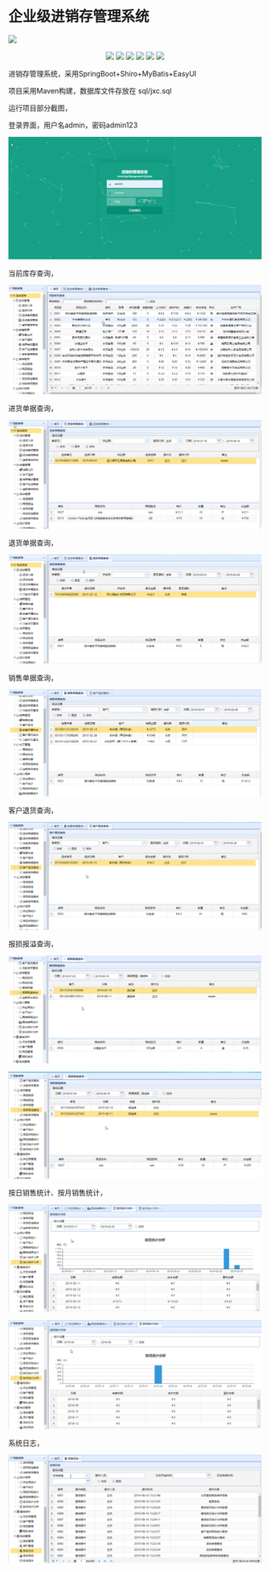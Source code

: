 # 企业级进销存管理系统
![](https://img.shields.io/badge/license-MIT-000000.svg)

<p align="center">
<a href="https://travis-ci.org/onevcat/Kingfisher"><img src="https://img.shields.io/travis/onevcat/Kingfisher/master.svg"></a>
<a href="https://github.com/Carthage/Carthage/"><img src="https://img.shields.io/badge/Carthage-compatible-4BC51D.svg?style=flat"></a>
<a href="https://swift.org/package-manager/"><img src="https://img.shields.io/badge/SPM-ready-orange.svg"></a>
<a href="http://onevcat.github.io/Kingfisher/"><img src="https://img.shields.io/cocoapods/v/Kingfisher.svg?style=flat"></a>
<a href="https://raw.githubusercontent.com/onevcat/Kingfisher/master/LICENSE"><img src="https://img.shields.io/cocoapods/l/Kingfisher.svg?style=flat"></a>
<a href="http://onevcat.github.io/Kingfisher/"><img src="https://img.shields.io/cocoapods/p/Kingfisher.svg?style=flat"></a>
</p>

进销存管理系统，采用SpringBoot+Shiro+MyBatis+EasyUI

项目采用Maven构建，数据库文件存放在 sql/jxc.sql



运行项目部分截图，

登录界面，用户名admin，密码admin123

![](.\images\1.png)

当前库存查询，

![](.\images\2.png)

进货单据查询，

![](.\images\3.png)

退货单据查询，

![](.\images\4.png)

销售单据查询，

![](.\images\5.png)

客户退货查询，

![](.\images\6.png)

报损报溢查询，

![](.\images\7.png)

![](.\images\8.png)

按日销售统计、按月销售统计，

![](.\images\9.png)

![](.\images\10.png)

系统日志，

![](.\images\11.png)